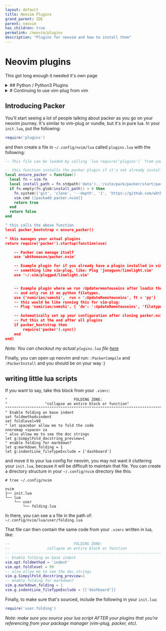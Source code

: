 ```yaml
---
layout: default
title: Neovim Plugins
grand_parent: IDE
parent: neovim
has_children: true
permalink: /neovim/plugins
description: "Plugins for neovim and how to install them"
---
```


# Neovim plugins
This got long enough it needed it's own page

<details>
  <summary>## Python / Python3 Plugins</summary>

  If you run into a bunch of errors about vim not being compiled with python3,
  then you probably need to first install `pynvim`, which helps with this:

  ```bash
  python3.10 -m pip install --user --upgrade pynvim
  ```

  After that, all my plugins worked find as they do in vim.

</details>

<details>
  <summary># Continuing to use vim-plug from vim</summary>

  ## Source Plugins for vim/neovim in the same location
  Having to install a package twice in two different locations is silly and makes
  maintanence and updates more of a chore. Pick a location, and stick with it,
  but to do this in vimscript with both an `init.vim` from neovim and a `.vimrc`
  being sourced for regular vim, we get into slightly more complicated territory,
  and kind of repetitive. The quick way I found was to have a section in your 
  `.vimrc` like this:
  
  ```vim
  " this means: don't run this part in if we're using neovim
  if !has('nvim')
  
      call plug#begin()
  
      " put all your vim plugins here, but don't include anything that only works
      " in neovim (e.g. semshi)
  
      " example plugin that works in vim/neovim: This is helpful for markdown
      Plug 'junegunn/limelight.vim'
  
      call plug#end()
  
  endif
  ```
  
  and then in your `init.vim`, have something like this AFTER you source your 
  `.vimrc`, so that vim-plug knows where to source your plugin exactly:
  
  ```vim
  source ~/.vimrc
  
  call plug#begin()
  " put all your vim plugins here, but don't include anything that only works
  " in neovim (e.g. semshi)
  
  " example plugin that works in vim/neovim: This is helpful for markdown
  Plug 'junegunn/limelight.vim', {'dir': '~/.vim/plugged/limelight.vim'}
  
  " Example plugin that only works in neovim: this is helpful for python highlighting
  Plug 'numirias/semshi', { 'do': ':UpdateRemotePlugins' }
  
  call plug#end()
  ```

</details>

## Introducing Packer
You'll start seeing a lot of people talking about packer as you go on your neovim
journey. It's similar to vim-plug or vundle, but it's in pure lua. In your `init.lua`,
put the following:

```lua
require('plugins')
```

and then create a file in `~/.config/nvim/lua` called `plugins.lua` with the following:

```lua
-- This file can be loaded by calling `lua require('plugins')` from your init.vim

-- this function installs the packer plugin if it's not already installed
local ensure_packer = function()
  local fn = vim.fn
  local install_path = fn.stdpath('data')..'/site/pack/packer/start/packer.nvim'
  if fn.empty(fn.glob(install_path)) > 0 then
    fn.system({'git', 'clone', '--depth', '1', 'https://github.com/wbthomason/packer.nvim', install_path})
    vim.cmd [[packadd packer.nvim]]
    return true
  end
  return false
end

" this calls the above function
local packer_bootstrap = ensure_packer()

" this manages your actual plugins
return require('packer').startup(function(use)

    -- Packer can manage itself
    use 'wbthomason/packer.nvim'

    -- Example plugin for if you already have a plugin installed in vim with
    -- something like vim-plug, like: Plug 'junegunn/limelight.vim'
    use '~/.vim/plugged/limelight.vim'


    -- Example plugin where we run :Updateremoteuseins after loadin the plugin
    -- and only run it on python filetypes. 
    use {'numirias/semshi',  run = ':UpdateRemoteuseins', ft = 'py'}
    -- this would be like running this for vim-plug:
    -- Plug 'numirias/semshi', { 'do': ':UpdateRemoteuseins', 'filetype': 'py' }

    -- Automatically set up your configuration after cloning packer.nvim
    -- Put this at the end after all plugins
    if packer_bootstrap then
        require('packer').sync()
    end
end)
```

_Note: You can checkout my actual `plugins.lua` file [here](https://github.com/jessebot/dot_files/blob/main/.config/nvim/lua/plugins.lua)_

Finally, you can open up neovim and run: `:PackerCompile` and `:PackerInstall`
and you should be on your way :)

## writing little lua scripts

If you want to say, take this block from your `.vimrc`:

```vim
"                              FOLDING ZONE:
"                 "collapse an entire block or function"
""""""""""""""""""""""""""""""""""""""""""""""""""""""""""""""""""""""""""""""
" Enable folding on base indent
set foldmethod=indent
set foldlevel=99
" let spacebar allow me to fold the code
nnoremap <space> za
" also allow me to see the doc strings
let g:SimpylFold_docstring_preview=1
" enable folding for markdown?
let g:markdown_folding = 1
let g:indentLine_fileTypeExclude = ['dashboard']
```

and move it to your lua config for neovim, you may not want it cluttering your
`init.lua`, because it will be difficult to maintain that file. You can create
a directory structure in your `~/.config/nvim` directory like this:

```
# tree ~/.config/nvim

nvim
├── init.lua
└── lua
    └── user
        └── folding.lua
```

In there, you can see a  a file in the path of:
`~/.config/nvim/lua/user/folding.lua`

That file can then contain the same code from your `.vimrc` written in lua, like:

```lua
--                             FOLDING ZONE:
--                 collapse an entire block or function
-- ---------------------------------------------------------------------------
-- Enable folding on base indent
vim.opt.foldmethod = 'indent'
vim.opt.foldlevel = 99
-- also allow me to see the doc strings
vim.g.SimpylFold_docstring_preview=1
-- enable folding for markdown?
vim.g.markdown_folding = 1
vim.g.indentLine_fileTypeExclude = [['dashboard']]
```

Finally, to make sure that's sourced, include the following in your `init.lua`:

```lua
require('user.folding')
```

_Note: make sure you source your lua script AFTER your plugins that you're referencing from your package manager (vim-plug, packer, etc)._
